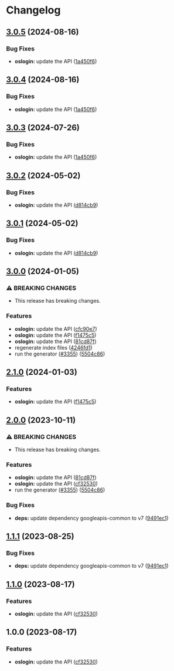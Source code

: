 # Changelog

## [3.0.5](https://github.com/googleapis/google-api-nodejs-client/compare/oslogin-v3.0.4...oslogin-v3.0.5) (2024-08-16)


### Bug Fixes

* **oslogin:** update the API ([1a450f6](https://github.com/googleapis/google-api-nodejs-client/commit/1a450f657c2b43a56bbe0ac1301e3e2fa8219e2e))

## [3.0.4](https://github.com/googleapis/google-api-nodejs-client/compare/oslogin-v3.0.3...oslogin-v3.0.4) (2024-08-16)


### Bug Fixes

* **oslogin:** update the API ([1a450f6](https://github.com/googleapis/google-api-nodejs-client/commit/1a450f657c2b43a56bbe0ac1301e3e2fa8219e2e))

## [3.0.3](https://github.com/googleapis/google-api-nodejs-client/compare/oslogin-v3.0.2...oslogin-v3.0.3) (2024-07-26)


### Bug Fixes

* **oslogin:** update the API ([1a450f6](https://github.com/googleapis/google-api-nodejs-client/commit/1a450f657c2b43a56bbe0ac1301e3e2fa8219e2e))

## [3.0.2](https://github.com/googleapis/google-api-nodejs-client/compare/oslogin-v3.0.1...oslogin-v3.0.2) (2024-05-02)


### Bug Fixes

* **oslogin:** update the API ([d814cb9](https://github.com/googleapis/google-api-nodejs-client/commit/d814cb920dcb533086161c1e8cba819aa36b7c6d))

## [3.0.1](https://github.com/googleapis/google-api-nodejs-client/compare/oslogin-v3.0.0...oslogin-v3.0.1) (2024-05-02)


### Bug Fixes

* **oslogin:** update the API ([d814cb9](https://github.com/googleapis/google-api-nodejs-client/commit/d814cb920dcb533086161c1e8cba819aa36b7c6d))

## [3.0.0](https://github.com/googleapis/google-api-nodejs-client/compare/oslogin-v2.1.0...oslogin-v3.0.0) (2024-01-05)


### ⚠ BREAKING CHANGES

* This release has breaking changes.

### Features

* **oslogin:** update the API ([cfc90e7](https://github.com/googleapis/google-api-nodejs-client/commit/cfc90e7c9c9a3598ce397a40b6d5996b134bf1cf))
* **oslogin:** update the API ([f1475c5](https://github.com/googleapis/google-api-nodejs-client/commit/f1475c544fad3f6694f35de1b21fb807f1b71368))
* **oslogin:** update the API ([81cd87f](https://github.com/googleapis/google-api-nodejs-client/commit/81cd87ffe8996ae6c2b3a703617e66f87072c22c))
* regenerate index files ([4246fd1](https://github.com/googleapis/google-api-nodejs-client/commit/4246fd1c6484dac0d636d48a2dfcbfcbb2668702))
* run the generator ([#3355](https://github.com/googleapis/google-api-nodejs-client/issues/3355)) ([5504c86](https://github.com/googleapis/google-api-nodejs-client/commit/5504c86fd61740886047320e2ed70f02a164acd7))

## [2.1.0](https://github.com/googleapis/google-api-nodejs-client/compare/oslogin-v2.0.0...oslogin-v2.1.0) (2024-01-03)


### Features

* **oslogin:** update the API ([f1475c5](https://github.com/googleapis/google-api-nodejs-client/commit/f1475c544fad3f6694f35de1b21fb807f1b71368))

## [2.0.0](https://github.com/googleapis/google-api-nodejs-client/compare/oslogin-v1.1.1...oslogin-v2.0.0) (2023-10-11)


### ⚠ BREAKING CHANGES

* This release has breaking changes.

### Features

* **oslogin:** update the API ([81cd87f](https://github.com/googleapis/google-api-nodejs-client/commit/81cd87ffe8996ae6c2b3a703617e66f87072c22c))
* **oslogin:** update the API ([cf32530](https://github.com/googleapis/google-api-nodejs-client/commit/cf32530418f7217c64efafc90e79606408fef23b))
* run the generator ([#3355](https://github.com/googleapis/google-api-nodejs-client/issues/3355)) ([5504c86](https://github.com/googleapis/google-api-nodejs-client/commit/5504c86fd61740886047320e2ed70f02a164acd7))


### Bug Fixes

* **deps:** update dependency googleapis-common to v7 ([9491ec1](https://github.com/googleapis/google-api-nodejs-client/commit/9491ec1cdc3c413e7d73edcfcd59cf5c28a7c855))

## [1.1.1](https://github.com/googleapis/google-api-nodejs-client/compare/oslogin-v1.1.0...oslogin-v1.1.1) (2023-08-25)


### Bug Fixes

* **deps:** update dependency googleapis-common to v7 ([9491ec1](https://github.com/googleapis/google-api-nodejs-client/commit/9491ec1cdc3c413e7d73edcfcd59cf5c28a7c855))

## [1.1.0](https://github.com/googleapis/google-api-nodejs-client/compare/oslogin-v1.0.0...oslogin-v1.1.0) (2023-08-17)


### Features

* **oslogin:** update the API ([cf32530](https://github.com/googleapis/google-api-nodejs-client/commit/cf32530418f7217c64efafc90e79606408fef23b))

## 1.0.0 (2023-08-17)


### Features

* **oslogin:** update the API ([cf32530](https://github.com/googleapis/google-api-nodejs-client/commit/cf32530418f7217c64efafc90e79606408fef23b))
